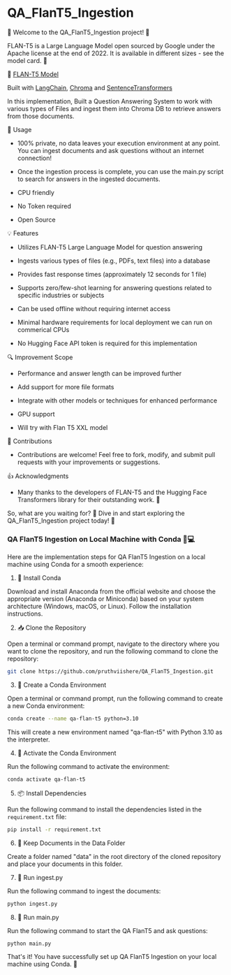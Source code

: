 # QA_FlanT5_Ingestion

👋 Welcome to the QA_FlanT5_Ingestion project! 🤖


FLAN-T5 is a Large Language Model open sourced by Google under the Apache license at the end of 2022. It is available in different sizes - see the model card. 🤖

🔗 [FLAN-T5 Model](https://huggingface.co/google/flan-t5-large)

Built with [LangChain](https://github.com/hwchase17/langchain), [Chroma](https://www.trychroma.com/) and [SentenceTransformers](https://www.sbert.net/) 

In this implementation, Built a Question Answering System to work with various types of Files and ingest them into Chroma DB to retrieve answers from those documents. 



🚀 Usage

  - 100% private, no data leaves your execution environment at any point. You can ingest documents and ask questions without an internet connection!
  
  - Once the ingestion process is complete, you can use the main.py script to search for answers in the ingested documents.
  
  - CPU friendly

  - No Token required

  - Open Source



💡 Features

  - Utilizes FLAN-T5 Large Language Model for question answering
  
  - Ingests various types of files (e.g., PDFs, text files) into a database
  
  - Provides fast response times (approximately 12 seconds for 1 file)
  
  - Supports zero/few-shot learning for answering questions related to specific industries or subjects
  
  - Can be used offline without requiring internet access
  
  - Minimal hardware requirements for local deployment we can run on commerical CPUs

  - No Hugging Face API token is required for this implementation  


  
 🔍 Improvement Scope

  - Performance and answer length can be improved further
  
  - Add support for more file formats
  
  - Integrate with other models or techniques for enhanced performance

  - GPU support

  - Will try with Flan T5 XXL model 
 
  
🤝 Contributions

  - Contributions are welcome! Feel free to fork, modify, and submit pull requests with your improvements or suggestions.



👍 Acknowledgments

  - Many thanks to the developers of FLAN-T5 and the Hugging Face Transformers library for their outstanding work. 🙏


So, what are you waiting for? 🤔 Dive in and start exploring the QA_FlanT5_Ingestion project today! 🚀



### QA FlanT5 Ingestion on Local Machine with Conda 🐳💻

Here are the implementation steps for QA FlanT5 Ingestion on a local machine using Conda for a smooth experience:

1. 🔧 Install Conda

Download and install Anaconda from the official website and choose the appropriate version (Anaconda or Miniconda) based on your system architecture (Windows, macOS, or Linux). Follow the installation instructions.

2. 📥 Clone the Repository

Open a terminal or command prompt, navigate to the directory where you want to clone the repository, and run the following command to clone the repository:
```bash
git clone https://github.com/pruthviishere/QA_FlanT5_Ingestion.git
```
3. 🔧 Create a Conda Environment

Open a terminal or command prompt, run the following command to create a new Conda environment:
```bash
conda create --name qa-flan-t5 python=3.10
```
This will create a new environment named "qa-flan-t5" with Python 3.10 as the interpreter.

4. 🔁 Activate the Conda Environment

Run the following command to activate the environment:
```bash
conda activate qa-flan-t5
```
5. 📦 Install Dependencies

Run the following command to install the dependencies listed in the `requirement.txt` file:
```bash
pip install -r requirement.txt
```
6. 📝 Keep Documents in the Data Folder

Create a folder named "data" in the root directory of the cloned repository and place your documents in this folder.

7. 🤖 Run ingest.py

Run the following command to ingest the documents:
```python
python ingest.py
```
8. 🚀 Run main.py

Run the following command to start the QA FlanT5 and ask questions:
```python
python main.py
```

That's it! You have successfully set up QA FlanT5 Ingestion on your local machine using Conda. 🎉
